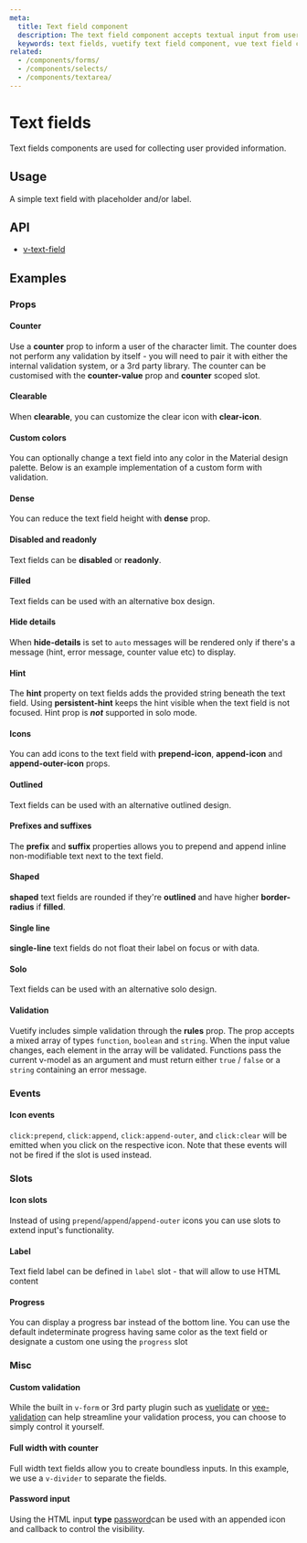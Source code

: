 ```yaml
---
meta:
  title: Text field component
  description: The text field component accepts textual input from users.
  keywords: text fields, vuetify text field component, vue text field component
related:
  - /components/forms/
  - /components/selects/
  - /components/textarea/
---
```


# Text fields

Text fields components are used for collecting user provided information.

<entry-ad />

## Usage

A simple text field with placeholder and/or label.

<example file="v-text-field/usage" />

## API

- [v-text-field](/api/v-text-field)

<api-section page="components/text-fields" />

## Examples

### Props

#### Counter

Use a **counter** prop to inform a user of the character limit. The counter does not perform any validation by itself - you will need to pair it with either the internal validation system, or a 3rd party library. The counter can be customised with the **counter-value** prop and **counter** scoped slot.

<example file="v-text-field/prop-counter" />

#### Clearable

When **clearable**, you can customize the clear icon with **clear-icon**.

<example file="v-text-field/prop-clearable" />

#### Custom colors

You can optionally change a text field into any color in the Material design palette. Below is an example implementation of a custom form with validation.

<example file="v-text-field/prop-custom-colors" />

#### Dense

You can reduce the text field height with **dense** prop.

<example file="v-text-field/prop-dense" />

#### Disabled and readonly

Text fields can be **disabled** or **readonly**.

<example file="v-text-field/prop-disabled-and-readonly" />

#### Filled

Text fields can be used with an alternative box design.

<example file="v-text-field/prop-filled" />

#### Hide details

When **hide-details** is set to `auto` messages will be rendered only if there's a message (hint, error message, counter value etc) to display.

<example file="v-text-field/prop-hide-details" />

#### Hint

The **hint** property on text fields adds the provided string beneath the text field. Using **persistent-hint** keeps the hint visible when the text field is not focused. Hint prop is _**not**_ supported in solo mode.

<example file="v-text-field/prop-hint" />

#### Icons

You can add icons to the text field with **prepend-icon**, **append-icon** and **append-outer-icon** props.

<example file="v-text-field/prop-icon" />

#### Outlined

Text fields can be used with an alternative outlined design.

<example file="v-text-field/prop-outlined" />

#### Prefixes and suffixes

The **prefix** and **suffix** properties allows you to prepend and append inline non-modifiable text next to the text field.

<example file="v-text-field/prop-prefixes-and-suffixes" />

#### Shaped

**shaped** text fields are rounded if they're **outlined** and have higher **border-radius** if **filled**.

<example file="v-text-field/prop-shaped" />

#### Single line

**single-line** text fields do not float their label on focus or with data.

<example file="v-text-field/prop-single-line" />

#### Solo

Text fields can be used with an alternative solo design.

<example file="v-text-field/prop-solo" />

#### Validation

Vuetify includes simple validation through the **rules** prop. The prop accepts a mixed array of types `function`, `boolean` and `string`. When the input value changes, each element in the array will be validated. Functions pass the current v-model as an argument and must return either `true` / `false` or a `string` containing an error message.

<example file="v-text-field/prop-validation" />

### Events

#### Icon events

`click:prepend`, `click:append`, `click:append-outer`, and `click:clear` will be emitted when you click on the respective icon. Note that these events will not be fired if the slot is used instead.

<example file="v-text-field/event-icons" />

### Slots

#### Icon slots

Instead of using `prepend`/`append`/`append-outer` icons you can use slots to extend input's functionality.

<example file="v-text-field/slot-icons" />

#### Label

Text field label can be defined in `label` slot - that will allow to use HTML content

<example file="v-text-field/slot-label" />

#### Progress

You can display a progress bar instead of the bottom line. You can use the default indeterminate progress having same color as the text field or designate a custom one using the `progress` slot

<example file="v-text-field/slot-progress" />

### Misc

#### Custom validation

While the built in `v-form` or 3rd party plugin such as [vuelidate](https://github.com/monterail/vuelidate) or [vee-validation](https://github.com/logaretm/vee-validate) can help streamline your validation process, you can choose to simply control it yourself.

<example file="v-text-field/misc-custom-validation" />

#### Full width with counter

Full width text fields allow you to create boundless inputs. In this example, we use a `v-divider` to separate the fields.

<example file="v-text-field/misc-full-width-with-counter" />

#### Password input

Using the HTML input **type** [password](https://developer.mozilla.org/en-US/docs/Web/HTML/Element/input/password)can be used with an appended icon and callback to control the visibility.

<example file="v-text-field/misc-password" />

<backmatter />
